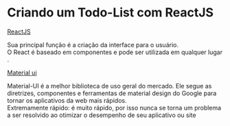 # Criando um Todo-List com ReactJS

  [ReactJS](https://pt-br.reactjs.org/docs/create-a-new-react-app.html)  
 
 Sua principal função é a criação da interface para o usuário.       
 O React é baseado em componentes e pode ser utilizada em qualquer lugar . 
 
  [Material ui](https://mui.com/pt/material-ui/react-button/)       
 
 Material-UI é a melhor biblioteca de uso geral do mercado. Ele segue as diretrizes, componentes e ferramentas de material design do Google para tornar os aplicativos da  web mais rápidos.            
 Extremamente rápido: é muito rápido, por isso nunca se torna um problema a ser resolvido ao otimizar o desempenho de seu aplicativo ou site
